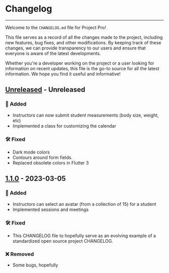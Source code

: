 # Changelog

------

Welcome to the `CHANGELOG.md` file for Project Pro!

This file serves as a record of all the changes made to the project, including new features, bug fixes,
and other modifications. By keeping track of these changes, we can provide transparency to our users
and ensure that everyone is aware of the latest developments.

Whether you're a developer working on the project or a user looking for information on recent updates,
this file is the go-to source for all the latest information. We hope you find it useful and informative!

## [Unreleased] - Unreleased

### 🌟 Added

- Instructors can now submit student measurements (body size, weight, etc)
- Implemented a class for customizing the calendar

### 🛠️ Fixed

- Dark mode colors
- Contours around form fields.
- Replaced obsolete colors in Flutter 3

## [1.1.0] - 2023-03-05

### 🌟 Added

- Instructors can select an avatar (from a collection of 15) for a student
- Implemented sessions and meetings

### 🛠️ Fixed

- This CHANGELOG file to hopefully serve as an evolving example of a standardized open source project CHANGELOG.

### ❌ Removed

- Some bugs, hopefully

[unreleased]: https://github.com/hopingsteam
[1.1.0]: https://github.com/hopingsteam/ProgressPro-Mobile/commit/2f53cd666df6b1c6ad8101d987d0fcd078e3f44d#diff-9526ccfd1d1813ed49c39f8c54dbeb512607376a007d824b905bc8b4e4d202d9